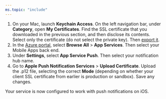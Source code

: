 ```yaml
---
ms.topic: "include"
---
```

1. On your Mac, launch **Keychain Access**. On the left navigation bar, under **Category**, open **My Certificates**. Find the SSL certificate that you downloaded in the previous section, and then disclose its contents. Select only the certificate (do not select the private key). Then [export it](https://support.apple.com/kb/PH20122?locale=en_US).
2. In the [Azure portal](https://portal.azure.com/), select **Browse All** > **App Services**. Then select your Mobile Apps back end. 
3. Under **Settings**, select **App Service Push**. Then select your notification hub name. 
4. Go to **Apple Push Notification Services** > **Upload Certificate**. Upload the .p12 file, selecting the correct **Mode** (depending on whether your client SSL certificate from earlier is production or sandbox). Save any changes.

Your service is now configured to work with push notifications on iOS.

[1]: ./media/app-service-mobile-apns-configure-push/mobile-push-notification-hub.png
